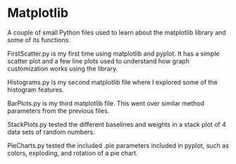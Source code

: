 # Matplotlib
A couple of small Python files used to learn about the matplotlib library and some of its functions.

FirstScatter.py is my first time using matplotlib and pyplot.  It has a simple scatter plot and a few line plots used to understand how graph customization works using the library.

Histograms.py is my second matplotlib file where I explored some of the histogram features.

BarPlots.py is my third matplotlib file.  This went over similar method parameters from the previous files.

StackPlots.py tested the different baselines and weights in a stack plot of 4 data sets of random numbers.

PieCharts.py tested the included .pie parameters included in pyplot, such as colors, exploding, and rotation of a pie chart.
